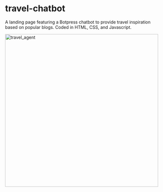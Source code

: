 # travel-chatbot
A landing page featuring a Botpress chatbot to provide travel inspiration based on popular blogs. Coded in HTML, CSS, and Javascript.

<img width="500" alt="travel_agent" src="https://github.com/V-Bala/travel-chatbot/assets/10373409/6d879110-06fc-4837-a3fa-9c9b281db315">
